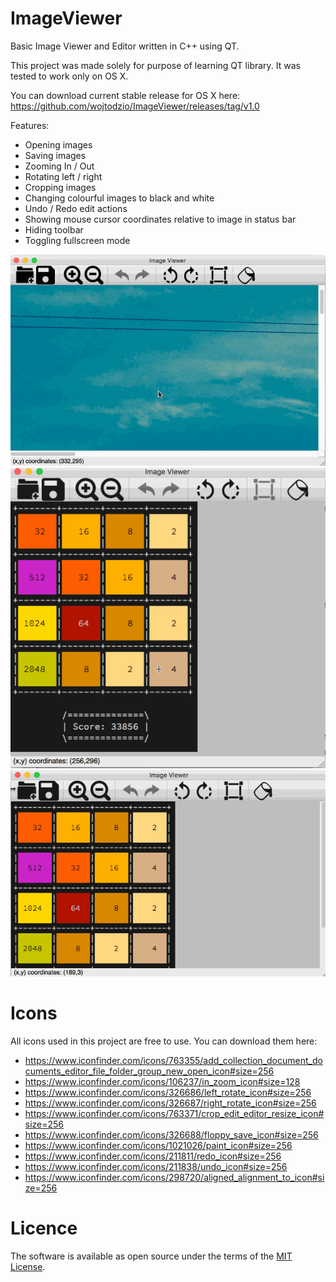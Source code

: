 # ImageViewer
Basic Image Viewer and Editor written in C++ using QT.

This project was made solely for purpose of learning QT library.
It was tested to work only on OS X.

You can download current stable release for OS X here:
https://github.com/wojtodzio/ImageViewer/releases/tag/v1.0

Features:
- Opening images
- Saving images
- Zooming In / Out
- Rotating left / right
- Cropping images
- Changing colourful images to black and white
- Undo / Redo edit actions
- Showing mouse cursor coordinates relative to image in status bar
- Hiding toolbar
- Toggling fullscreen mode

![ImageViewer preview 1](image_viewer_1.gif)
![ImageViewer preview 2](image_viewer_2.gif)
![ImageViewer preview 3](image_viewer_3.gif)

# Icons
All icons used in this project are free to use. You can download them here:
- https://www.iconfinder.com/icons/763355/add_collection_document_documents_editor_file_folder_group_new_open_icon#size=256
- https://www.iconfinder.com/icons/106237/in_zoom_icon#size=128
- https://www.iconfinder.com/icons/326686/left_rotate_icon#size=256
- https://www.iconfinder.com/icons/326687/right_rotate_icon#size=256
- https://www.iconfinder.com/icons/763371/crop_edit_editor_resize_icon#size=256
- https://www.iconfinder.com/icons/326688/floppy_save_icon#size=256
- https://www.iconfinder.com/icons/1021026/paint_icon#size=256
- https://www.iconfinder.com/icons/211811/redo_icon#size=256
- https://www.iconfinder.com/icons/211838/undo_icon#size=256
- https://www.iconfinder.com/icons/298720/aligned_alignment_to_icon#size=256

# Licence
The software is available as open source under the terms of the [MIT License](https://opensource.org/licenses/MIT).
